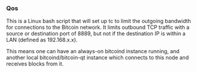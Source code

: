 ### Qos ###

This is a Linux bash script that will set up tc to limit the outgoing bandwidth for connections to the Bitcoin network. It limits outbound TCP traffic with a source or destination port of 8889, but not if the destination IP is within a LAN (defined as 192.168.x.x).

This means one can have an always-on bitcoind instance running, and another local bitcoind/bitcoin-qt instance which connects to this node and receives blocks from it.
